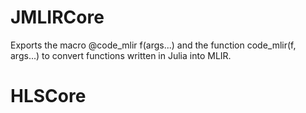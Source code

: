 # JMLIRCore

Exports the macro @code_mlir f(args...) and the function code_mlir(f, args...) to convert functions written in Julia into MLIR.
# HLSCore
